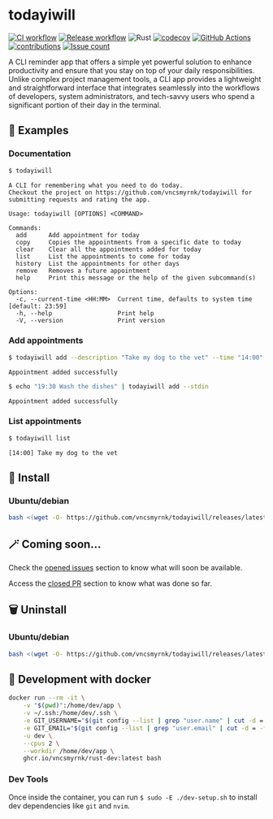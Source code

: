 # todayiwill

[![CI workflow](https://github.com/vncsmyrnk/todayiwill/actions/workflows/ci.yml/badge.svg)](https://github.com/vncsmyrnk/todayiwill/actions/workflows/ci.yml)
[![Release workflow](https://github.com/vncsmyrnk/todayiwill/actions/workflows/release.yml/badge.svg)](https://github.com/vncsmyrnk/todayiwill/actions/workflows/release.yml)
![Rust](https://img.shields.io/badge/rust-1.79+-green?logo=rust)
[![codecov](https://codecov.io/gh/vncsmyrnk/todayiwill/graph/badge.svg?token=WN27CKCC6W)](https://codecov.io/gh/vncsmyrnk/todayiwill)
[![GitHub Actions](https://img.shields.io/badge/GitHub%20Actions-gray?logo=githubactions)](https://github.com/vncsmyrnk/todayiwill/actions)
[![contributions](https://img.shields.io/badge/contributions-welcome-brightgreen.svg?style=flat)](https://github.com/vncsmyrnk/todayiwill/issues)
[![Issue count](https://img.shields.io/github/issues-search?query=repo%3Avncsmyrnk%2Ftodayiwill%20is%3Aopen&label=open%20issues)](https://github.com/vncsmyrnk/todayiwill/issues)

A CLI reminder app that offers a simple yet powerful solution to enhance productivity and ensure that you stay on top of your daily responsibilities. Unlike complex project management tools, a CLI app provides a lightweight and straightforward interface that integrates seamlessly into the workflows of developers, system administrators, and tech-savvy users who spend a significant portion of their day in the terminal.

## 🚀 Examples

### Documentation

```bash
$ todayiwill
```
```
A CLI for remembering what you need to do today.
Checkout the project on https://github.com/vncsmyrnk/todayiwill for submitting requests and rating the app.

Usage: todayiwill [OPTIONS] <COMMAND>

Commands:
  add      Add appointment for today
  copy     Copies the appointments from a specific date to today
  clear    Clear all the appointments added for today
  list     List the appointments to come for today
  history  List the appointments for other days
  remove   Removes a future appointment
  help     Print this message or the help of the given subcommand(s)

Options:
  -c, --current-time <HH:MM>  Current time, defaults to system time [default: 23:59]
  -h, --help                  Print help
  -V, --version               Print version
```
### Add appointments

```bash
$ todayiwill add --description "Take my dog to the vet" --time "14:00"
```
```
Appointment added successfully
```

```bash
$ echo "19:30 Wash the dishes" | todayiwill add --stdin
```
```
Appointment added successfully
```
### List appointments

```bash
$ todayiwill list
```
```
[14:00] Take my dog to the vet
```
## 💽 Install

### Ubuntu/debian

```bash
bash <(wget -O- https://github.com/vncsmyrnk/todayiwill/releases/latest/download/install-linux-debian.sh 2> /dev/null)
```

## 🪄 Coming soon...

Check the [opened issues](https://github.com/vncsmyrnk/todayiwill/issues) section to know what will soon be available.

Access the [closed PR](https://github.com/vncsmyrnk/todayiwill/pulls?q=is%3Apr+is%3Aclosed) section to know what was done so far.

## 🗑 Uninstall

### Ubuntu/debian

```bash
bash <(wget -O- https://github.com/vncsmyrnk/todayiwill/releases/latest/download/uninstall-linux-debian.sh 2> /dev/null)
```

## 🔧 Development with docker

```bash
docker run --rm -it \
    -v "$(pwd)":/home/dev/app \
    -v ~/.ssh:/home/dev/.ssh \
    -e GIT_USERNAME="$(git config --list | grep "user.name" | cut -d = -f2)" \
    -e GIT_EMAIL="$(git config --list | grep "user.email" | cut -d = -f2)" \
    -u dev \
    --cpus 2 \
    --workdir /home/dev/app \
    ghcr.io/vncsmyrnk/rust-dev:latest bash
```

### Dev Tools

Once inside the container, you can run `$ sudo -E ./dev-setup.sh` to install dev dependencies like `git` and `nvim`.
